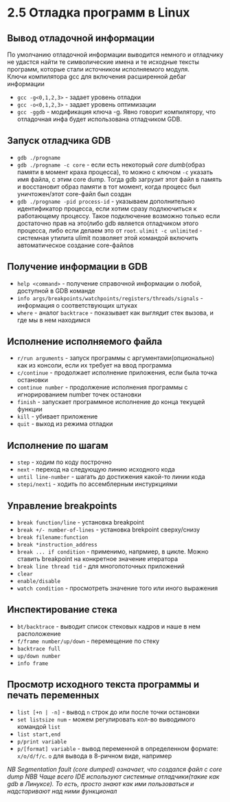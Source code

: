 # 2.5 Отладка программ в Linux

## Вывод отладочной информации  
По умолчанию отладочной информации выводится немного и отладчику не удастся найти те символические имена и те исходные тексты программ, которые стали источником исполняемого модуля.  
Ключи компилятора gcc для включения расширенной дебаг информации 
+ `gcc -g<0,1,2,3>` - задает уровень отладки
+ `gcc -o<0,1,2,3>` - задает уровень оптимизации
+ `gcc -ggdb` - модификация ключа -g. Явно говорит компилятору, что отладочная инфа будет использована отладчиком GDB.

## Запуск отладчика GDB  
+ `gdb ./progname`
+ `gdb ./progname -c core` - если есть некоторый *core dumb*(образ памяти в момент краха процесса), то можно с ключом `-c` указать имя файла, с этим core dump. Тогда gdb загрузит этот файл в память и восстановит образ памяти в тот момент, когда процесс был уничтожен/этот core-файл был создан
+ `gdb ./progname -pid process-id` - указываем дополнительно идентификатор процесса, если хотим сразу подлкючиться к работающему процессу. Такое подключение возможно только если достаточно прав на это(либо gdb является отладчиком этого процесса, либо если делаем это от `root`.
`ulimit -c unlimited` - системная утилита ulimit позволяет этой командой включить автоматическое создание core-файлов  
## Получение информации в GDB  
+ `help <command>` - получение справочной информации о любой, доступной в GDB команде
+ `info args/breakpoints/watchpoints/registers/threads/signals` - информация о соответствующих штуках
+ `where` - аналог `backtrace` - показывает как выглядит стек вызова, и где мы в нем находимся
## Исполнение исполняемого файла  
+ `r/run arguments` - запуск программы с аргументами(опционально) как из консоли, если их требует на ввод программа
+ `c/continue` - продолжает исполнение приложения, если была точка остановки
+ `continue number` - продолжение исполнения программы с игнорированием number точек остановки
+ `finish` - запускает программное исполнение до конца текущей функции
+ `kill` - убивает приложение
+ `quit` - выход из режима отладки
## Исполнение по шагам  
+ `step` - ходим по коду построчно
+ `next` - переход на следующую линию исходного кода
+ `until line-number` - шагать до достижения какой-то линии кода
+ `stepi/nexti` - ходить по ассемблерным инстуркциями
## Управление breakpoints  
+ `break function/line` - установка breakpoint
+ `break +/- number-of-lines` - установка brekpoint сверху/снизу
+ `break filename:function`
+ `break *instruction_address`
+ `break ... if condition` - применимо, напрмиер, в цикле. Можно ставить breakpoint на конкретное значение итератора
+ `break line thread tid` - для многопоточных приложений
+ `clear`
+ `enable/disable`
+ `watch condition` - просмотреть значение того или иного выражения
## Инспектирование стека  
+ `bt/backtrace` - выводит список стековых кадров и наше в нем расположение
+ `f/frame number/up/down` - перемещение по стеку
+ `backtrace full`
+ `up/down number`
+ `info frame`
## Просмотр исходного текста программы и печать переменных  
+ `list [+n | -n]` - вывод `n` строк до или после точки остановки
+ `set listsize num` - можем регулировать кол-во выводимого командой `list`
+ `list start,end`
+ `p/print variable`
+ `p/[format] variable` - вывод переменной в определенном формате: `x/o/d/f/c`. `o` для вывода в 8-ричном виде, например

*NB Segmentation fault (core dumped) означает, что создался файл с core dump*
*NBB Чаще всего IDE используют системные отладчики(такие как gdb в Линуксе). То есть, просто знают как ими пользоваться и надстаривают над ними функционал*
